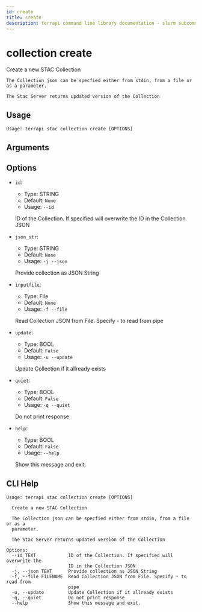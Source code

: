 ```yaml
---
id: create
title: create
description: terrapi command line library documentation - slurm subcommand
---
```


# collection create

Create a new STAC Collection 
    
    The Collection json can be specfied either from stdin, from a file or as a parameter. 

    The Stac Server returns updated version of the Collection 

    

## Usage

```
Usage: terrapi stac collection create [OPTIONS]
```

## Arguments


## Options

* `id`:
    * Type: STRING
    * Default: `None`
    * Usage: `--id`

    ID of the Collection. If specified will overwrite the ID in the Collection JSON



* `json_str`:
    * Type: STRING
    * Default: `None`
    * Usage: `-j
--json`

    Provide collection as JSON String



* `inputfile`:
    * Type: File
    * Default: `None`
    * Usage: `-f
--file`

    Read Collection JSON from File. Specify - to read from pipe



* `update`:
    * Type: BOOL
    * Default: `False`
    * Usage: `-u
--update`

    Update Collection if it allready exists



* `quiet`:
    * Type: BOOL
    * Default: `False`
    * Usage: `-q
--quiet`

    Do not print response



* `help`:
    * Type: BOOL
    * Default: `False`
    * Usage: `--help`

    Show this message and exit.



## CLI Help

```
Usage: terrapi stac collection create [OPTIONS]

  Create a new STAC Collection

  The Collection json can be specfied either from stdin, from a file or as a
  parameter.

  The Stac Server returns updated version of the Collection

Options:
  --id TEXT            ID of the Collection. If specified will overwrite the
                       ID in the Collection JSON
  -j, --json TEXT      Provide collection as JSON String
  -f, --file FILENAME  Read Collection JSON from File. Specify - to read from
                       pipe
  -u, --update         Update Collection if it allready exists
  -q, --quiet          Do not print response
  --help               Show this message and exit.
```

